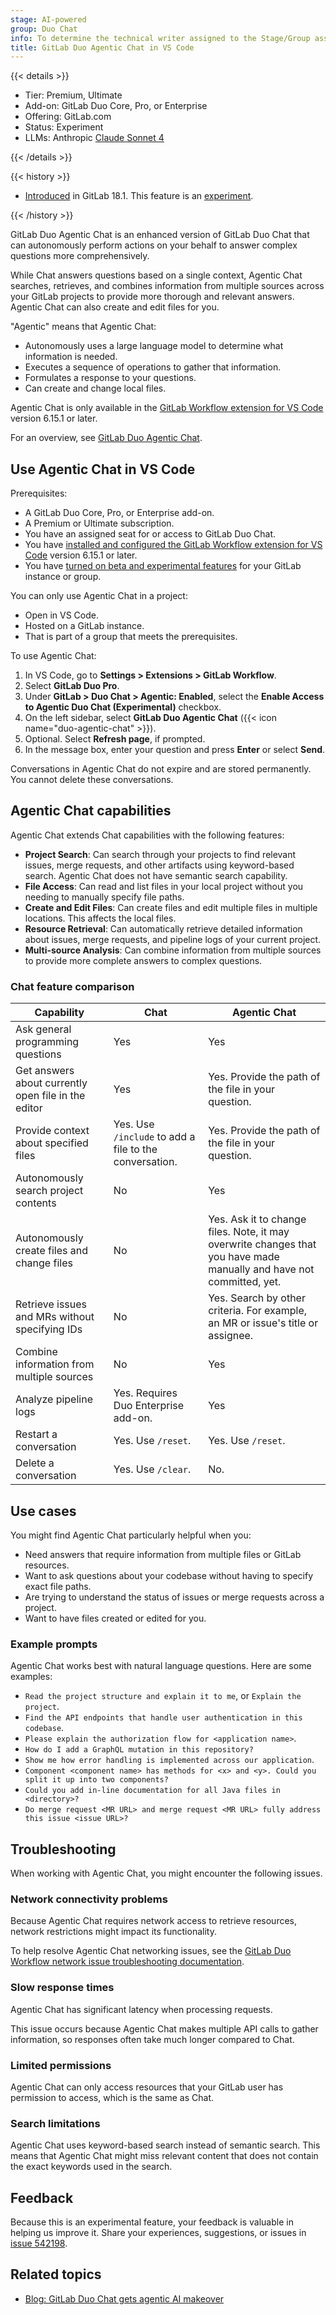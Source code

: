 ```yaml
---
stage: AI-powered
group: Duo Chat
info: To determine the technical writer assigned to the Stage/Group associated with this page, see https://handbook.gitlab.com/handbook/product/ux/technical-writing/#assignments
title: GitLab Duo Agentic Chat in VS Code
---
```


{{< details >}}

- Tier: Premium, Ultimate
- Add-on: GitLab Duo Core, Pro, or Enterprise
- Offering: GitLab.com
- Status: Experiment
- LLMs: Anthropic [Claude Sonnet 4](https://console.cloud.google.com/vertex-ai/publishers/anthropic/model-garden/claude-sonnet-4)

{{< /details >}}

{{< history >}}

- [Introduced](https://gitlab.com/gitlab-org/gitlab/-/work_items/540917) in GitLab 18.1. This feature is an [experiment](../../policy/development_stages_support.md).

{{< /history >}}

GitLab Duo Agentic Chat is an enhanced version of GitLab Duo Chat that can autonomously
perform actions on your behalf to answer complex questions more comprehensively.

While Chat answers questions based on a single context, Agentic Chat searches,
retrieves, and combines information from multiple sources across your GitLab projects
to provide more thorough and relevant answers. Agentic Chat can also create and edit 
files for you.

"Agentic" means that Agentic Chat:

- Autonomously uses a large language model to determine what information is needed.
- Executes a sequence of operations to gather that information.
- Formulates a response to your questions.
- Can create and change local files.

Agentic Chat is only available in the
[GitLab Workflow extension for VS Code](../../editor_extensions/visual_studio_code/_index.md) version 6.15.1 or later.

<i class="fa fa-youtube-play youtube" aria-hidden="true"></i>
For an overview, see [GitLab Duo Agentic Chat](https://youtu.be/uG9-QLAJrrg?si=c25SR7DoRAep7jvQ).
<!-- Video published on 2025-06-02 -->

## Use Agentic Chat in VS Code

Prerequisites:

- A GitLab Duo Core, Pro, or Enterprise add-on.
- A Premium or Ultimate subscription.
- You have an assigned seat for or access to GitLab Duo Chat.
- You have [installed and configured the GitLab Workflow extension for VS Code](../../editor_extensions/visual_studio_code/setup.md) version 6.15.1 or later.
- You have [turned on beta and experimental features](../gitlab_duo/turn_on_off.md#turn-on-beta-and-experimental-features) for your GitLab instance or group.

You can only use Agentic Chat in a project:

- Open in VS Code.
- Hosted on a GitLab instance.
- That is part of a group that meets the prerequisites.

To use Agentic Chat:

1. In VS Code, go to **Settings > Extensions > GitLab Workflow**.
1. Select **GitLab Duo Pro**.
1. Under **GitLab > Duo Chat > Agentic: Enabled**, select the
   **Enable Access to Agentic Duo Chat (Experimental)** checkbox.
1. On the left sidebar, select **GitLab Duo Agentic Chat** ({{< icon name="duo-agentic-chat" >}}).
1. Optional. Select **Refresh page**, if prompted.
1. In the message box, enter your question and press **Enter** or select **Send**.

Conversations in Agentic Chat do not expire and are stored permanently. You cannot delete these conversations.

## Agentic Chat capabilities

Agentic Chat extends Chat capabilities with the following features:

- **Project Search**: Can search through your projects to find relevant
  issues, merge requests, and other artifacts using keyword-based search. Agentic
  Chat does not have semantic search capability.
- **File Access**: Can read and list files in your local project without you
  needing to manually specify file paths.
- **Create and Edit Files**: Can create files and edit multiple files in multiple locations.
  This affects the local files.
- **Resource Retrieval**: Can automatically retrieve detailed information about
  issues, merge requests, and pipeline logs of your current project.
- **Multi-source Analysis**: Can combine information from multiple sources to
  provide more complete answers to complex questions.

### Chat feature comparison

| Capability | Chat | Agentic Chat |
|------------|------| -------------|
| Ask general programming questions | Yes | Yes |
| Get answers about currently open file in the editor | Yes | Yes. Provide the path of the file in your question. |
| Provide context about specified files | Yes. Use `/include` to add a file to the conversation. | Yes. Provide the path of the file in your question. |
| Autonomously search project contents | No | Yes |
| Autonomously create files and change files | No | Yes. Ask it to change files. Note, it may overwrite changes that you have made manually and have not committed, yet. |
| Retrieve issues and MRs without specifying IDs | No | Yes. Search by other criteria. For example, an MR or issue's title or assignee. |
| Combine information from multiple sources | No | Yes |
| Analyze pipeline logs | Yes. Requires Duo Enterprise add-on. | Yes |
| Restart a conversation | Yes. Use `/reset`. | Yes. Use `/reset`. |
| Delete a conversation | Yes. Use `/clear`.| No. |

## Use cases

You might find Agentic Chat particularly helpful when you:

- Need answers that require information from multiple files or GitLab resources.
- Want to ask questions about your codebase without having to specify exact file paths.
- Are trying to understand the status of issues or merge requests across a project.
- Want to have files created or edited for you.

### Example prompts

Agentic Chat works best with natural language questions. Here are some examples:

- `Read the project structure and explain it to me`, or `Explain the project`.
- `Find the API endpoints that handle user authentication in this codebase`.
- `Please explain the authorization flow for <application name>`.
- `How do I add a GraphQL mutation in this repository?`
- `Show me how error handling is implemented across our application`.
- `Component <component name> has methods for <x> and <y>. Could you split it up into two components?`
- `Could you add in-line documentation for all Java files in <directory>?`
- `Do merge request <MR URL> and merge request <MR URL> fully address this issue <issue URL>?`

## Troubleshooting

When working with Agentic Chat, you might encounter the following issues.

### Network connectivity problems

Because Agentic Chat requires network access to retrieve resources, network restrictions
might impact its functionality.

To help resolve Agentic Chat networking issues, see the
[GitLab Duo Workflow network issue troubleshooting documentation](../duo_workflow/troubleshooting.md#network-issues).

### Slow response times

Agentic Chat has significant latency when processing requests.

This issue occurs because Agentic Chat makes multiple API calls to gather information,
so responses often take much longer compared to Chat.

### Limited permissions

Agentic Chat can only access resources that your GitLab user has permission to
access, which is the same as Chat.

### Search limitations

Agentic Chat uses keyword-based search instead of semantic search. This means that
Agentic Chat might miss relevant content that does not contain the exact keywords
used in the search.

## Feedback

Because this is an experimental feature, your feedback is valuable in helping us improve it.
Share your experiences, suggestions, or issues in [issue 542198](https://gitlab.com/gitlab-org/gitlab/-/issues/542198).

## Related topics

- [Blog: GitLab Duo Chat gets agentic AI makeover](https://about.gitlab.com/blog/2025/05/29/gitlab-duo-chat-gets-agentic-ai-makeover/)
